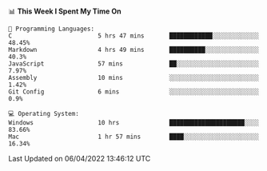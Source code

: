 
<!--START_SECTION:waka-->
📊 **This Week I Spent My Time On** 

```text
💬 Programming Languages: 
C                        5 hrs 47 mins       ████████████░░░░░░░░░░░░░   48.45% 
Markdown                 4 hrs 49 mins       ██████████░░░░░░░░░░░░░░░   40.3% 
JavaScript               57 mins             ██░░░░░░░░░░░░░░░░░░░░░░░   7.97% 
Assembly                 10 mins             ░░░░░░░░░░░░░░░░░░░░░░░░░   1.42% 
Git Config               6 mins              ░░░░░░░░░░░░░░░░░░░░░░░░░   0.9%

💻 Operating System: 
Windows                  10 hrs              █████████████████████░░░░   83.66% 
Mac                      1 hr 57 mins        ████░░░░░░░░░░░░░░░░░░░░░   16.34%

```


 Last Updated on 06/04/2022 13:46:12 UTC
<!--END_SECTION:waka-->
